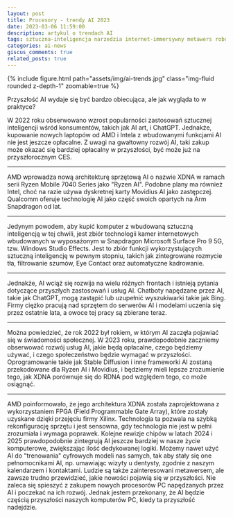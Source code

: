 ```yaml
---
layout: post
title: Procesory - trendy AI 2023
date: 2023-03-06 11:59:00
description: artykul o trendach AI
tags: sztuczna-inteligencja narzedzia internet-immersywny metawers robotyka edukacja reshoring cyfryzacja
categories: ai-news
giscus_comments: true
related_posts: true
---
```

{% include figure.html path="assets/img/ai-trends.jpg" class="img-fluid rounded z-depth-1" zoomable=true %}
<div class="caption">
    Przyszłość AI wydaje się być bardzo obiecująca, ale jak wygląda to w praktyce? 
</div>


W 2022 roku obserwowano wzrost popularności zastosowań sztucznej inteligencji wśród konsumentów, takich jak AI art, i ChatGPT. Jednakże, kupowanie nowych laptopów od AMD i Intela z wbudowanymi funkcjami AI nie jest jeszcze opłacalne. Z uwagi na gwałtowny rozwój AI, taki zakup może okazać się bardziej opłacalny w przyszłości, być może już na przyszłorocznym CES.

<hr>

AMD wprowadza nową architekturę sprzętową AI o nazwie XDNA w ramach serii Ryzen Mobile 7040 Series jako "Ryzen AI". Podobne plany ma również Intel, choć na razie używa dyskretnej karty Movidius AI jako zastępczej. Qualcomm oferuje technologię AI jako część swoich opartych na Arm Snapdragon od lat.

<hr>

Jedynym powodem, aby kupić komputer z wbudowaną sztuczną inteligencją w tej chwili, jest zbiór technologii kamer internetowych wbudowanych w wyposażonym w Snapdragon Microsoft Surface Pro 9 5G, tzw. Windows Studio Effects. Jest to zbiór funkcji wykorzystujących sztuczną inteligencję w pewnym stopniu, takich jak zintegrowane rozmycie tła, filtrowanie szumów, Eye Contact oraz automatyczne kadrowanie.

<hr>

Jednakże, AI wciąż się rozwija na wielu różnych frontach i istnieją pytania dotyczące przyszłych zastosowań i usług AI. Chatboty napędzane przez AI, takie jak ChatGPT, mogą zastąpić lub uzupełnić wyszukiwarki takie jak Bing. Firmy ciężko pracują nad sprzętem do serwerów AI i modelami uczenia się przez ostatnie lata, a owoce tej pracy są zbierane teraz.

<hr>

Można powiedzieć, że rok 2022 był rokiem, w którym AI zaczęła pojawiać się w świadomości społecznej. W 2023 roku, prawdopodobnie zaczniemy obserwować rozwój usług AI, jakie będą opłacalne, czego będziemy używać, i czego społeczeństwo będzie wymagać w przyszłości. Oprogramowanie takie jak Stable Diffusion i inne frameworki AI zostaną przekodowane dla Ryzen AI i Movidius, i będziemy mieli lepsze zrozumienie tego, jak XDNA porównuje się do RDNA pod względem tego, co może osiągnąć.

<hr>

AMD poinformowało, że jego architektura XDNA została zaprojektowana z wykorzystaniem FPGA (Field Programmable Gate Array), które zostały uzyskane dzięki przejęciu firmy Xilinx. Technologia ta pozwala na szybką rekonfigurację sprzętu i jest sensowna, gdy technologia nie jest w pełni zrozumiała i wymaga poprawek. Kolejne rewizje chipów w latach 2024 i 2025 prawdopodobnie zintegrują AI jeszcze bardziej w nasze życie komputerowe, zwiększając ilość dedykowanej logiki. Możemy nawet użyć AI do "trenowania" cyfrowych modeli nas samych, tak aby stały się one pełnomocnikami AI, np. umawiając wizyty u dentysty, zgodnie z naszym kalendarzem i kontaktami. Ludzie są także zainteresowani metawersem, ale zawsze trudno przewidzieć, jakie nowości pojawią się w przyszłości. Nie zaleca się spieszyć z zakupem nowych procesorów PC napędzanych przez AI i poczekać na ich rozwój. Jednak jestem przekonany, że AI będzie częścią przyszłości naszych komputerów PC, kiedy ta przyszłość nadejdzie.